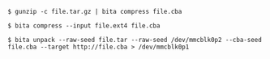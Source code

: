 
`$ gunzip -c file.tar.gz | bita compress file.cba`

`$ bita compress --input file.ext4 file.cba`

`$ bita unpack --raw-seed file.tar --raw-seed /dev/mmcblk0p2 --cba-seed file.cba --target http://file.cba > /dev/mmcblk0p1`

